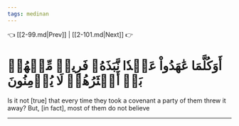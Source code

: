 ```yaml
---
tags: medinan
---
```


👈 [[2-99.md|Prev]] | [[2-101.md|Next]] 👉

# أَوَكُلَّمَا عَٰهَدُواْ عَهۡدٗا نَّبَذَهُۥ فَرِيقٞ مِّنۡهُمۚ بَلۡ أَكۡثَرُهُمۡ لَا يُؤۡمِنُونَ

Is it not [true] that every time they took a covenant a party of them threw it away? But, [in fact], most of them do not believe

---

